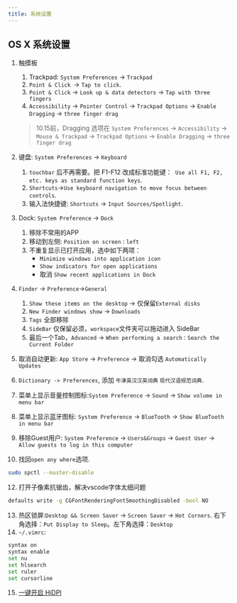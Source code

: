```yaml
---
title: 系统设置
---
```



## OS X 系统设置
1. 触摸板
   1. Trackpad: `System Preferences` -> `Trackpad`
   2. `Point & Click `-> `Tap to click`.
   3. `Point & Click`  ->  `Look up & data detectors` -> `Tap with three fingers`
   4. `Accessibility` -> `Pointer Control` -> `Trackpad Options` -> `Enable Dragging` -> `three finger drag`
   > 10.15前，Dragging 选项在 `System Preferences` -> `Accessibility` -> `Mouse & Trackpad` -> `Trackpad Options` -> `Enable Dragging` -> `three finger drag`


2. 键盘: `System Preferences` -> `Keyboard`
   1. `touchbar` 后不再需要。把 F1-F12 改成标准功能键：` Use all F1, F2, etc. keys as standard function keys`.
   2. `Shortcuts`->`Use keyboard navigation to move focus between controls`.
   3. 输入法快捷键: `Shortcuts` -> `Input Sources/Spotlight`.
3. Dock: `System Preference` -> `Dock`
   1. 移除不常用的APP
   2. 移动到左侧: `Position on screen` : `left`
   3. 不重复显示已打开应用，选中如下两项：
      * `Minimize windows into application icon`  
      * `Show indicators for open applications`  
      * 取消 `Show recent applications in Dock`
4. `Finder` -> `Preference`->`General`
   1. `Show these items on the desktop` -> 仅保留`External disks`
   2. `New Finder windows show` -> `Downloads`
   3. `Tags` 全部移除
   4. `SideBar` 仅保留必须，`workspace`文件夹可以拖动进入 SideBar
   5. 最后一个Tab，`Advanced` -> `When performing a search` : `Search the Current Folder`
5. 取消自动更新: `App Store`  -> `Preference` -> 取消勾选 `Automatically Updates`
6. `Dictionary -> Preferences`,  添加 `牛津英汉汉英词典` `现代汉语规范词典`.
7. 菜单上显示音量控制图标:`System Preference` -> `Sound` -> `Show volume in menu bar`
8. 菜单上显示蓝牙图标: `System Preference` -> `BlueTooth` -> `Show BlueTooth in menu bar`
9. 移除Guest用户: `System Preference` -> `Users&Groups` -> `Guest User` -> `Allow guests to log in this computer`
10. 找回`open any where`选项.
   ```bash
   sudo spctl --master-disable
   ```
12. 打开子像素抗锯齿，解决vscode字体太细问题
   ```bash
   defaults write -g CGFontRenderingFontSmoothingDisabled -bool NO
   ```
13. 热区锁屏:`Desktop && Screen Saver` -> `Screen Saver` -> `Hot Corners`. 右下角选择：`Put Display to Sleep`。左下角选择：`Desktop`
14. `~/.vimrc`:

   ``` bash
   syntax on
   syntax enable
   set nu
   set hlsearch
   set ruler
   set cursorline
   ```

15. [一键开启 HiDPI](https://github.com/xzhih/one-key-hidpi/blob/master/README-zh.md)
